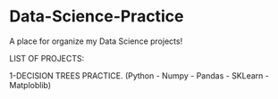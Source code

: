 # Data-Science-Practice
A place for organize my Data Science projects! 

LIST OF PROJECTS:

1-DECISION TREES PRACTICE. (Python - Numpy - Pandas - SKLearn - Matploblib) 
